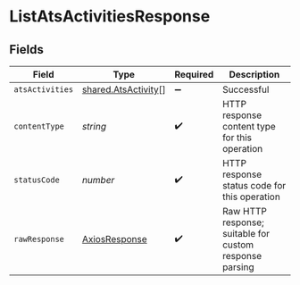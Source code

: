 # ListAtsActivitiesResponse


## Fields

| Field                                                             | Type                                                              | Required                                                          | Description                                                       |
| ----------------------------------------------------------------- | ----------------------------------------------------------------- | ----------------------------------------------------------------- | ----------------------------------------------------------------- |
| `atsActivities`                                                   | [shared.AtsActivity](../../../sdk/models/shared/atsactivity.md)[] | :heavy_minus_sign:                                                | Successful                                                        |
| `contentType`                                                     | *string*                                                          | :heavy_check_mark:                                                | HTTP response content type for this operation                     |
| `statusCode`                                                      | *number*                                                          | :heavy_check_mark:                                                | HTTP response status code for this operation                      |
| `rawResponse`                                                     | [AxiosResponse](https://axios-http.com/docs/res_schema)           | :heavy_check_mark:                                                | Raw HTTP response; suitable for custom response parsing           |